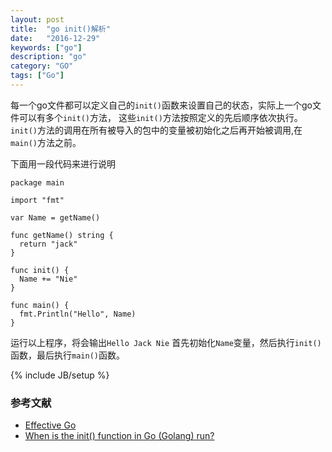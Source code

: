 ```yaml
---
layout: post
title:  "go init()解析"
date:   "2016-12-29"
keywords: ["go"]
description: "go"
category: "GO"
tags: ["Go"]
---
```


每一个go文件都可以定义自己的`init()`函数来设置自己的状态，实际上一个go文件可以有多个`init()`方法，
这些`init()`方法按照定义的先后顺序依次执行。`init()`方法的调用在所有被导入的包中的变量被初始化之后再开始被调用,在`main()`方法之前。

下面用一段代码来进行说明

```
package main

import "fmt"

var Name = getName()

func getName() string {
  return "jack"
}

func init() {
  Name += "Nie"
}

func main() {
  fmt.Println("Hello", Name)
}
```

运行以上程序，将会输出`Hello Jack Nie`
首先初始化`Name`变量，然后执行`init()`函数，最后执行`main()`函数。

{% include JB/setup %}

### 参考文献

- [Effective Go](https://golang.org/doc/effective_go.html#init)
- [When is the init() function in Go (Golang) run?](https://stackoverflow.com/questions/24790175/when-is-the-init-function-in-go-golang-run)
